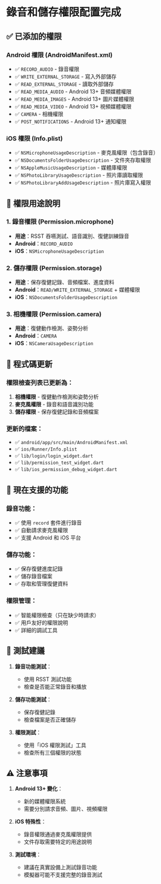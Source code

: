# 錄音和儲存權限配置完成

## ✅ 已添加的權限

### Android 權限 (AndroidManifest.xml)
- ✅ `RECORD_AUDIO` - 錄音權限
- ✅ `WRITE_EXTERNAL_STORAGE` - 寫入外部儲存
- ✅ `READ_EXTERNAL_STORAGE` - 讀取外部儲存
- ✅ `READ_MEDIA_AUDIO` - Android 13+ 音頻媒體權限
- ✅ `READ_MEDIA_IMAGES` - Android 13+ 圖片媒體權限
- ✅ `READ_MEDIA_VIDEO` - Android 13+ 視頻媒體權限
- ✅ `CAMERA` - 相機權限
- ✅ `POST_NOTIFICATIONS` - Android 13+ 通知權限

### iOS 權限 (Info.plist)
- ✅ `NSMicrophoneUsageDescription` - 麥克風權限（包含錄音）
- ✅ `NSDocumentsFolderUsageDescription` - 文件夾存取權限
- ✅ `NSAppleMusicUsageDescription` - 媒體庫權限
- ✅ `NSPhotoLibraryUsageDescription` - 照片庫讀取權限
- ✅ `NSPhotoLibraryAddUsageDescription` - 照片庫寫入權限

## 🎯 權限用途說明

### 1. 錄音權限 (Permission.microphone)
- **用途**：RSST 吞嚥測試、語音識別、復健訓練錄音
- **Android**：`RECORD_AUDIO`
- **iOS**：`NSMicrophoneUsageDescription`

### 2. 儲存權限 (Permission.storage)
- **用途**：保存復健記錄、音頻檔案、進度資料
- **Android**：`READ/WRITE_EXTERNAL_STORAGE` + 媒體權限
- **iOS**：`NSDocumentsFolderUsageDescription`

### 3. 相機權限 (Permission.camera)
- **用途**：復健動作檢測、姿勢分析
- **Android**：`CAMERA`
- **iOS**：`NSCameraUsageDescription`

## 🔧 程式碼更新

### 權限檢查列表已更新為：
1. **相機權限** - 復健動作檢測和姿勢分析
2. **麥克風權限** - 錄音和語音識別功能
3. **儲存權限** - 保存復健記錄和音頻檔案

### 更新的檔案：
- ✅ `android/app/src/main/AndroidManifest.xml`
- ✅ `ios/Runner/Info.plist`
- ✅ `lib/login/login_widget.dart`
- ✅ `lib/permission_test_widget.dart`
- ✅ `lib/ios_permission_debug_widget.dart`

## 📱 現在支援的功能

### 錄音功能：
- ✅ 使用 `record` 套件進行錄音
- ✅ 自動請求麥克風權限
- ✅ 支援 Android 和 iOS 平台

### 儲存功能：
- ✅ 保存復健進度記錄
- ✅ 儲存錄音檔案
- ✅ 存取和管理復健資料

### 權限管理：
- ✅ 智能權限檢查（只在缺少時請求）
- ✅ 用戶友好的權限說明
- ✅ 詳細的調試工具

## 🧪 測試建議

1. **錄音功能測試**：
   - 使用 RSST 測試功能
   - 檢查是否能正常錄音和播放

2. **儲存功能測試**：
   - 保存復健記錄
   - 檢查檔案是否正確儲存

3. **權限測試**：
   - 使用「iOS 權限測試」工具
   - 檢查所有三個權限的狀態

## ⚠️ 注意事項

1. **Android 13+ 變化**：
   - 新的媒體權限系統
   - 需要分別請求音頻、圖片、視頻權限

2. **iOS 特殊性**：
   - 錄音權限通過麥克風權限提供
   - 文件存取需要特定的用途說明

3. **測試環境**：
   - 建議在真實設備上測試錄音功能
   - 模擬器可能不支援完整的錄音測試
